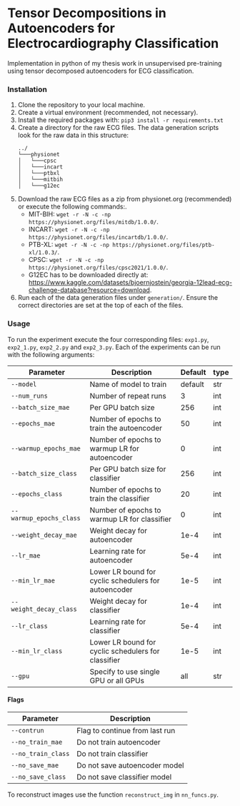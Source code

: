 # Tensor Decompositions in Autoencoders for Electrocardiography Classification
Implementation in python of my thesis work in unsupervised pre-training using tensor decomposed autoencoders for ECG classification.


### Installation
1. Clone the repository to your local machine.
2. Create a virtual environment (recommended, not necessary).
2. Install the required packages with: `pip3 install -r requirements.txt`
3. Create a directory for the raw ECG files. The data generation scripts look for the raw data in this structure:
    ```
    ../
    └───physionet
    │   └───cpsc
    │   └───incart
    │   └───ptbxl
    │   └───mitbih
    │   └───g12ec
    ```
4. Download the raw ECG files as a zip from physionet.org (recommended) or execute the following commands:.
    - MIT-BIH: `wget -r -N -c -np https://physionet.org/files/mitdb/1.0.0/`.
    - INCART: `wget -r -N -c -np https://physionet.org/files/incartdb/1.0.0/`.
    - PTB-XL: `wget -r -N -c -np https://physionet.org/files/ptb-xl/1.0.3/`.
    - CPSC: `wget -r -N -c -np https://physionet.org/files/cpsc2021/1.0.0/`.
    - G12EC has to be downloaded directly at: https://www.kaggle.com/datasets/bjoernjostein/georgia-12lead-ecg-challenge-database?resource=download.
5. Run each of the data generation files under `generation/`. Ensure the correct directories are set at the top of each of the files.

### Usage
To run the experiment execute the four corresponding files: `exp1.py`, `exp2_1.py`, `exp2_2.py` and `exp2_3.py`.
Each of the experiments can be run with the following arguments:

| Parameter                 | Description                                          | Default | type |
|---------------------------|------------------------------------------------------|---------|------|
| `--model`                 | Name of model to train                               | default | str |
| `--num_runs`              | Number of repeat runs                                | 3       |int|
| `--batch_size_mae`        | Per GPU batch size                                   | 256     |int|
| `--epochs_mae`            | Number of epochs to train the autoencoder            | 50      |int|
| `--warmup_epochs_mae`     | Number of epochs to warmup LR for autoencoder        | 0       |int|
| `--batch_size_class`      | Per GPU batch size for classifier                    | 256     |int|
| `--epochs_class`          | Number of epochs to train the classifier             | 20      |int|
| `--warmup_epochs_class`   | Number of epochs to warmup LR for classifier         | 0       |int|
| `--weight_decay_mae`      | Weight decay for autoencoder                         | 1e-4    |int|
| `--lr_mae`                | Learning rate for autoencoder                        | 5e-4    |int|
| `--min_lr_mae`            | Lower LR bound for cyclic schedulers for autoencoder | 1e-5    |int|
| `--weight_decay_class`    | Weight decay for classifier                          | 1e-4    |int|
| `--lr_class`              | Learning rate for classifier                         | 5e-4    |int|
| `--min_lr_class`          | Lower LR bound for cyclic schedulers for classifier  | 1e-5    |int|
| `--gpu`                   | Specify to use single GPU or all GPUs                | all     |str|

#### Flags

| Parameter          | Description                           |
|--------------------|---------------------------------------|
| `--contrun`        | Flag to continue from last run        |
| `--no_train_mae`   | Do not train autoencoder              |
| `--no_train_class` | Do not train classifier               |
| `--no_save_mae`    | Do not save autoencoder model         |
| `--no_save_class`  | Do not save classifier model          |


To reconstruct images use the function `reconstruct_img` in `nn_funcs.py`.
